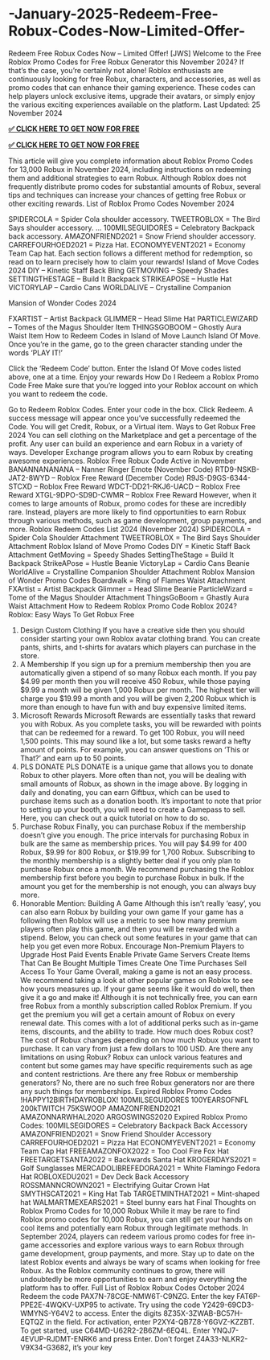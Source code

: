 # -January-2025-Redeem-Free-Robux-Codes-Now-Limited-Offer-
Redeem Free Robux Codes Now – Limited Offer! [JWS]
Welcome to the Free Roblox Promo Codes for Free Robux Generator this November 2024? If that’s the case, you’re certainly not alone! Roblox enthusiasts are continuously looking for free Robux, characters, and accessories, as well as promo codes that can enhance their gaming experience. These codes can help players unlock exclusive items, upgrade their avatars, or simply enjoy the various exciting experiences available on the platform.
Last Updated: 25 November 2024

**[✅ CLICK HERE TO GET NOW FOR FREE](https://cpa4us.site/freerobux/)**

**[✅ CLICK HERE TO GET NOW FOR FREE](https://cpa4us.site/freerobux/)**

This article will give you complete information about Roblox Promo Codes for 13,000 Robux in November 2024, including instructions on redeeming them and additional strategies to earn Robux. Although Roblox does not frequently distribute promo codes for substantial amounts of Robux, several tips and techniques can increase your chances of getting free Robux or other exciting rewards.
List of Roblox Promo Codes November 2024


SPIDERCOLA = Spider Cola shoulder accessory.
TWEETROBLOX = The Bird Says shoulder accessory. …
100MILSEGUIDORES = Celebratory Backpack back accessory.
AMAZONFRIEND2021 = Snow Friend shoulder accessory.
CARREFOURHOED2021 = Pizza Hat.
ECONOMYEVENT2021 = Economy Team Cap hat.
Each section follows a different method for redemption, so read on to learn precisely how to claim your rewards!
Island of Move Codes 2024
DIY – Kinetic Staff Back Bling
GETMOVING – Speedy Shades
SETTINGTHESTAGE – Build It Backpack
STRIKEAPOSE – Hustle Hat
VICTORYLAP – Cardio Cans
WORLDALIVE – Crystalline Companion

Mansion of Wonder Codes 2024

FXARTIST – Artist Backpack
GLIMMER – Head Slime Hat
PARTICLEWIZARD – Tomes of the Magus Shoulder Item
THINGSGOBOOM – Ghostly Aura Waist Item
How to Redeem Codes in Island of Move
Launch Island Of Move.
Once you’re in the game, go to the green character standing under the words ‘PLAY IT!’

Click the ‘Redeem Code’ button.
Enter the Island Of Move codes listed above, one at a time.
Enjoy your rewards
How Do I Redeem a Roblox Promo Code Free
Make sure that you’re logged into your Roblox account on which you want to redeem the code.

Go to Redeem Roblox Codes.
Enter your code in the box.
Click Redeem.
A success message will appear once you’ve successfully redeemed the Code.
You will get Credit, Robux, or a Virtual item.
Ways to Get Robux Free 2024
You can sell clothing on the Marketplace and get a percentage of the profit.
Any user can build an experience and earn Robux in a variety of ways.
Developer Exchange program allows you to earn Robux by creating awesome experiences.
Roblox Free Robux Code Active in November
BANANNANANANA – Nanner Ringer Emote (November Code)
RTD9-NSKB-JAT2-8WYD – Roblox Free Reward (December Code)
R9JS-D9GS-6344-STCXD – Roblox Free Reward
WDCT-DD21-RKJ6-UACD – Roblox Free Reward
XTGL-9DPO-SD9D-CWMR – Roblox Free Reward
However, when it comes to large amounts of Robux, promo codes for these are incredibly rare. Instead, players are more likely to find opportunities to earn Robux through various methods, such as game development, group payments, and more.
Roblox Redeem Codes List 2024 (November 2024)
SPIDERCOLA = Spider Cola Shoulder Attachment
TWEETROBLOX = The Bird Says Shoulder Attachment
Roblox Island of Move Promo Codes
DIY = Kinetic Staff Back Attachment
GetMoving = Speedy Shades
SettingTheStage = Build It Backpack
StrikeAPose = Hustle Beanie
VictoryLap = Cardio Cans Beanie
WorldAlive = Crystalline Companion Shoulder Attachment
Roblox Mansion of Wonder Promo Codes
Boardwalk = Ring of Flames Waist Attachment
FXArtist = Artist Backpack
Glimmer = Head Slime Beanie
ParticleWizard = Tome of the Magus Shoulder Attachment
ThingsGoBoom = Ghastly Aura Waist Attachment
How to Redeem Roblox Promo Code Roblox 2024?
Roblox: Easy Ways To Get Robux Free
1. Design Custom Clothing
If you have a creative side then you should consider starting your own Roblox avatar clothing brand. You can create pants, shirts, and t-shirts for avatars which players can purchase in the store.
2. A Membership
If you sign up for a premium membership then you are automatically given a stipend of so many Robux each month. If you pay $4.99 per month then you will receive 450 Robux, while those paying $9.99 a month will be given 1,000 Robux per month.
The highest tier will charge you $19.99 a month and you will be given 2,200 Robux which is more than enough to have fun with and buy expensive limited items.
3. Microsoft Rewards
Microsoft Rewards are essentially tasks that reward you with Robux. As you complete tasks, you will be rewarded with points that can be redeemed for a reward. To get 100 Robux, you will need 1,500 points. This may sound like a lot, but some tasks reward a hefty amount of points. For example, you can answer questions on ‘This or That?’ and earn up to 50 points.
4. PLS DONATE
PLS DONATE is a unique game that allows you to donate Robux to other players. More often than not, you will be dealing with small amounts of Robux, as shown in the image above.
By logging in daily and donating, you can earn Giftbux, which can be used to purchase items such as a donation booth. It’s important to note that prior to setting up your booth, you will need to create a Gamepass to sell. Here, you can check out a quick tutorial on how to do so.
5. Purchase Robux
Finally, you can purchase Robux if the membership doesn’t give you enough. The price intervals for purchasing Robux in bulk are the same as membership prices. You will pay $4.99 for 400 Robux, $9.99 for 800 Robux, or $19.99 for 1,700 Robux.
Subscribing to the monthly membership is a slightly better deal if you only plan to purchase Robux once a month. We recommend purchasing the Roblox membership first before you begin to purchase Robux in bulk. If the amount you get for the membership is not enough, you can always buy more.
6. Honorable Mention: Building A Game
Although this isn’t really ‘easy’, you can also earn Robux by building your own game
If your game has a following then Roblox will use a metric to see how many premium players often play this game, and then you will be rewarded with a stipend. Below, you can check out some features in your game that can help you get even more Robux.
Encourage Non-Premium Players to Upgrade
Host Paid Events
Enable Private Game Servers
Create Items That Can Be Bought Multiple Times
Create One Time Purchases
Sell Access To Your Game
Overall, making a game is not an easy process. We recommend taking a look at other popular games on Roblox to see how yours measures up. If your game seems like it would do well, then give it a go and make it!
Although it is not technically free, you can earn free Robux from a monthly subscription called Roblox Premium. If you get the premium you will get a certain amount of Robux on every renewal date. This comes with a lot of additional perks such as in-game items, discounts, and the ability to trade.
How much does Robux cost?
The cost of Robux changes depending on how much Robux you want to purchase. It can vary from just a few dollars to 100 USD.
Are there any limitations on using Robux?
Robux can unlock various features and content but some games may have specific requirements such as age and content restrictions.
Are there any free Robux or membership generators?
No, there are no such free Robux generators nor are there any such things for memberships.
Expired Roblox Promo Codes
!HAPPY12BIRTHDAYROBLOX!
100MILSEGUIDORES
100YEARSOFNFL
200kTWITCH
75KSWOOP
AMAZONFRIEND2021
AMAZONNARWHAL2020
ARGOSWINGS2020
Expired Roblox Promo Codes:
100MILSEGIDORES = Celebratory Backpack Back Accessory
AMAZONFRIEND2021 = Snow Friend Shoulder Accessory
CARREFOURHOED2021 = Pizza Hat
ECONOMYEVENT2021 = Economy Team Cap Hat
FREEAMAZONFOX2022 = Too Cool Fire Fox Hat
FREETARGETSANTA2022 = Backwards Santa Hat
KROGERDAYS2021 = Golf Sunglasses
MERCADOLIBREFEDORA2021 = White Flamingo Fedora Hat
ROBLOXEDU2021 = Dev Deck Back Accessory
ROSSMANNCROWN2021 = Electrifying Guitar Crown Hat
SMYTHSCAT2021 = King Hat Tab
TARGETMINTHAT2021 = Mint-shaped hat
WALMARTMEXEARS2021 = Steel bunny ears hat
Final Thoughts on Roblox Promo Codes for 10,000 Robux
While it may be rare to find Roblox promo codes for 10,000 Robux, you can still get your hands on cool items and potentially earn Robux through legitimate methods. In September 2024, players can redeem various promo codes for free in-game accessories and explore various ways to earn Robux through game development, group payments, and more.
Stay up to date on the latest Roblox events and always be wary of scams when looking for free Robux. As the Roblox community continues to grow, there will undoubtedly be more opportunities to earn and enjoy everything the platform has to offer.
Full List of Roblox Robux Codes October 2024
Redeem the code PAX7N-78CGE-NMW6T-C9NZG.
Enter the key FAT6P-PPE2E-4WQKV-UXP95 to activate.
Try using the code Y2429-69CD3-WMYNS-Y64V2 to access.
Enter the digits 8Z35X-3ZWAB-BC57H-EQTQZ in the field.
For activation, enter P2XY4-QB7Z8-Y6GVZ-KZZBT.
To get started, use C64MD-U62R2-2B6ZM-6EQ4L.
Enter YNQJ7-4EVUP-RJDMT-ENRK6 and press Enter.
Don’t forget Z4A33-NLKR2-V9X34-G3682, it’s your key
